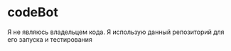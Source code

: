 # codeBot
Я не являюсь владельцем кода. Я использую данный репозиторий для его запуска и тестирования
